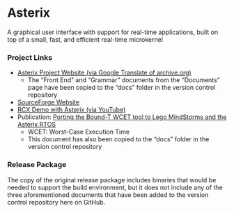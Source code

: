 # Asterix
A graphical user interface with support for real-time applications, built on top of a small, fast, and efficient real-time microkernel


### Project Links
* [Asterix Project Website (via Google Translate of archive.org)](https://translate.google.com/translate?sl=auto&tl=en&u=https%3A%2F%2Fweb.archive.org%2Fweb%2F20050419165134%2Fhttp%3A%2F%2Fwww.mds.mdh.se%2F~dtv96adn%2Fasterix%2F)
  - The “Front End” and “Grammar” documents from the “Documents” page have been copied to the “docs” folder in the version control repository
* [SourceForge Website](https://cubtrix.sourceforge.io/)
* [RCX Demo with Asterix (via YouTube)](https://youtu.be/u82BuA1jDq4)
* Publication: [Porting the Bound-T WCET tool to Lego MindStorms and the Asterix RTOS](https://www.es.mdh.se/pdf_publications/867.pdf)
  - WCET: Worst-Case Execution Time
  - This document has also been copied to the “docs” folder in the version control repository

### Release Package
The copy of the original release package includes binaries that would be needed to support the build environment,
but it does not include any of the three aforementioned documents that have been added to the version control repository here on GitHub.